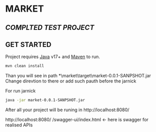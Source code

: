 # MARKET    
## _COMPLTED TEST PROJECT_


## GET STARTED

Project requires [Java](https://www.java.com/en/) v17+ and [Maven](https://maven.apache.org/)  to run.

```sh
mvn clean install
```

Than you will see in path *\market\target\market-0.0.1-SANPSHOT.jar
Change direvtion to there or add such pauth before the jarnick

For run jarnick
```sh
java -jar market-0.0.1-SANPSHOT.jar
```

After all your project will be runing in http://localhost:8080/ 

http://localhost:8080/ /swagger-ui/index.html <- here is swagger for realised APIs